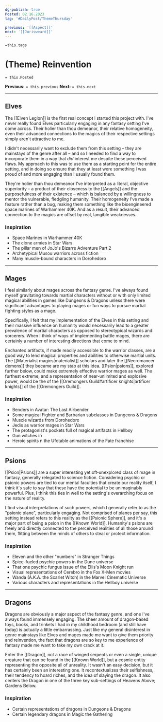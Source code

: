 ```yaml
---
dg-publish: true
Posted: 02.16.2023
tag: '#DailyPost/ThemeThursday'

previous: '[[Aspect]]'
next: '[[Jurisweard]]'
---
```

`=this.tags`
# (Theme) Reinvention
`= this.Posted`

**Previous:** `= this.previous`
**Next:** `= this.next`

---

## Elves

The [[Elven Legion]] is the first real concept I started this project with. I've never really found Elves particularly engaging in any fantasy setting I've come across. Their holier than thou demeanor, their relative homogeneity, even their advanced connections to the magics of their respective settings simply aren't attractive to me.

I didn't necessarily want to exclude them from this setting – they are mainstays of the genre after all – and so I needed to find a way to incorporate them in a way that _did_ interest me despite these perceived flaws. My approach to this was to use them as a starting point for the entire setting, and in doing so ensure that they at least were something I was proud of and more engaging than I usually found them.

They're holier than thou demeanor I've interpreted as a literal, objective superiority – a product of their closeness to the [[Angels]] and the purposefulness of their existence – which is balanced by a willingness to mentor the vulnerable, fledgling humanity. Their homogeneity I've made a feature rather than a bug, making them something like the bioengineered space marines of Warhammer 40K. And as a result, their advanced connection to the magics are offset by real, tangible weaknesses.

### Inspiration

- Space Marines in Warhammer 40K
- The clone armies in Star Wars
- The pillar men of JoJo's Bizarre Adventure Part 2
- Archetypical Musou warriors across fiction
- Many muscle-bound characters in Dorohedoro

---

## Mages

I feel similarly about mages across the fantasy genre. I've always found myself gravitating towards martial characters without or with only limited magical abilities in games like Dungeons & Dragons unless there were significant advantages to playing mages or fun ways to pursue martial fighting styles as a mage.

Specifically, I felt that my implementation of the Elves in this setting and their massive influence on humanity would necessarily lead to a greater prevalence of martial characters as opposed to stereotypical wizards and sorcerers. When I think of ways of implementing battle mages, there are certainly a number of interesting directions that come to mind.

Enchanted artifacts, if made readily accessible to the warrior classes, are a good way to lend magical properties and abilities to otherwise martial units. The [[Materialist magics|materialist]] scholars and later the [[Necromancer demons]] they became are my stab at this idea. [[Psion|psions]], explored further below, could make extremely effective warrior mages as well. The furthest extreme, and a representation of near-unlimited and explosive power, would be the of the [[Oremongers Guild#artificer knights|artificer knights]] of the [[Oremongers Guild]].

### Inspiration

- Benders in Avatar: The Last Airbender
- Some magical Fighter and Barbarian subclasses in Dungeons & Dragons
- Muscle wizards from Dorohedoro
- Jedis as warrior mages in Star Wars
- The protagonist's pockets full of magical artifacts in Hellboy
- Gun witches in
- Heroic spirits n the Ufotable animations of the Fate franchise

---

## Psions

[[Psion|Psions]] are a super interesting yet oft-unexplored class of mage in fantasy, generally relegated to science fiction. Considering psychic or psionic powers are tied to our mental faculties that create our reality itself, I think it's safe to say that these have the potential to be unimaginably powerful. Plus, I think this ties in well to the setting's overarching focus on the nature of reality.

I find visual interpretations of such powers, which I generally refer to as the "psionic plane", particularly engaging. Not comprised of planes per say, this setting instead refers to this reality as the [[Psionic Sphere]], and it's a major part of being a psion in the [[Known World]]. Humanity's psions are freely and directly connected to the perceived realities of all those around them, flitting between the minds of others to steal or protect information.

### Inspiration

- Eleven and the other "numbers" in Stranger Things
- Spice-fueled psychic powers in the Dune universe
- That one psychic fungus issue of the Ellis's Moon Knight run
- Visual representations of Cerebro in the Fox X-Men movies
- Wanda (A.K.A. the Scarlet Witch) in the Marvel Cinematic Universe
- Various characters and representations in the Hellboy universe

---

## Dragons

Dragons are obviously a major aspect of the fantasy genre, and one I've always found immensely engaging. The sheer amount of dragon-based toys, books, and trinkets I had in my childhood bedroom (and still have today) is actually a little embarrassing. Just like my general disinterest in genre mainstays like Elves and mages made me want to give them priority and reinvention, the fact that dragons are so key to me experience of fantasy made me want to take my own crack at it.

Enter the [[Dragon]], not a race of winged serpents or even a single, unique creature that can be found in the [[Known World]], but a cosmic entity representing the opposite all of unreality. It wasn't an easy decision, but it has certainly been an interesting one. It recontextualizes their selfishness, their tendency to hoard riches, and the idea of slaying the dragon. It also centers the Dragon in one of the three key sub-settings of Heavens Above; Gardens Below.

### Inspiration

- Certain representations of dragons in Dungeons & Dragons
- Certain legendary dragons in Magic the Gathering
